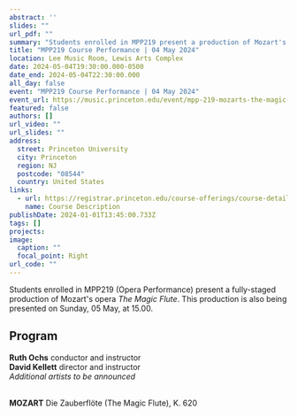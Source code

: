 ```yaml
---
abstract: ''
slides: ""
url_pdf: ""
summary: "Students enrolled in MPP219 present a production of Mozart's *The Magic Flute*."
title: "MPP219 Course Performance | 04 May 2024"
location: Lee Music Room, Lewis Arts Complex
date: 2024-05-04T19:30:00.000-0500
date_end: 2024-05-04T22:30:00.000
all_day: false
event: "MPP219 Course Performance | 04 May 2024"
event_url: https://music.princeton.edu/event/mpp-219-mozarts-the-magic-flute/2024-05-04/
featured: false
authors: []
url_video: ""
url_slides: ""
address:
  street: Princeton University
  city: Princeton
  region: NJ
  postcode: "08544"
  country: United States
links:
  - url: https://registrar.princeton.edu/course-offerings/course-details?term=1244&courseid=013774
    name: Course Description
publishDate: 2024-01-01T13:45:00.733Z
tags: []
projects:
image:
  caption: ""
  focal_point: Right
url_code: ""
---
```

Students enrolled in MPP219 (Opera Performance) present a fully-staged production of Mozart's opera *The Magic Flute*. This production is also being presented on Sunday, 05 May, at 15.00.

## Program
**Ruth Ochs** conductor and instructor<br>
**David Kellett** director and instructor<br>
*Additional artists to be announced*<br><br>

**MOZART** Die Zauberflöte (The Magic Flute), K. 620 
